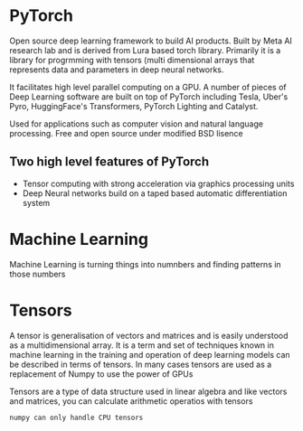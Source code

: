 # PyTorch
Open source deep learning framework to build AI products. Built by Meta AI research lab and is derived from Lura based torch library. Primarily it is a library for progrmming with tensors (multi dimensional arrays that represents data and parameters in deep neural networks.

It facilitates high level parallel computing on a GPU. A number of pieces of Deep Learning software are built on top of PyTorch including Tesla, Uber's Pyro, HuggingFace's Transformers, PyTorch Lighting and Catalyst.

Used for applications such as computer vision and natural language processing. Free and open source under modified BSD lisence

## Two high level features of PyTorch
- Tensor computing with strong acceleration via graphics processing units
- Deep Neural networks build on a taped based automatic differentiation system

# Machine Learning
Machine Learning is turning things into numnbers and finding patterns in those numbers

# Tensors
A tensor is generalisation of vectors and matrices and is easily understood as a multidimensional array. It is a term and set of techniques known in machine learning in the training and operation of deep learning models can be described in terms of tensors. In many cases tensors are used as a replacement of Numpy to use the power of GPUs

Tensors are a type of data structure used in linear algebra and like vectors and matrices, you can calculate arithmetic operatios with tensors

`numpy can only handle CPU tensors`
